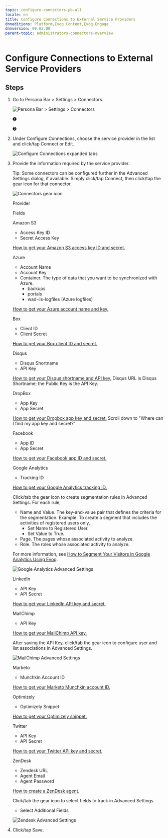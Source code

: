 ```yaml
---
topic: configure-connectors-pb-all
locale: en
title: Configure Connections to External Service Providers
dnneditions: Platform,Evoq Content,Evoq Engage
dnnversion: 09.02.00
parent-topic: administrators-connectors-overview
---
```


# Configure Connections to External Service Providers

## Steps

1.  Go to Persona Bar \> Settings \> Connectors.
    
    ![Persona Bar > Settings > Connectors](/images/scr-pbar-host-Settings-E91.png)
    
    ➊
    
    ➋
    
2.  Under Configure Connections, choose the service provider in the list and click/tap Connect or Edit.
    
      
    
    ![Configure Connections expanded tabs](/images/scr-pbarSettings-Connectors.gif)
    
      
    
3.  Provide the information required by the service provider.
    
    Tip: Some connectors can be configured further in the Advanced Settings dialog, if available. Simply click/tap Connect, then click/tap the gear icon for that connector.
    
      
    
    ![Connectors gear icon](/images/scr-pbarSettings-Connectors-Zendesk-gear.png)
    
      
    
    Provider
    
    Fields
    
    Amazon S3
    
    *   Access Key ID
    *   Secret Access Key
    
    [How to get your Amazon S3 access key ID and secret.](http://docs.aws.amazon.com/AWSSimpleQueueService/latest/SQSGettingStartedGuide/AWSCredentials.html)
    
    Azure
    
    *   Account Name
    *   Account Key
    *   Container. The type of data that you want to be synchronized with Azure.
        *   backups
        *   portals
        *   wad-iis-logfiles (Azure logfiles)
    
    [How to get your Azure account name and key.](https://azure.microsoft.com/en-us/documentation/articles/storage-create-storage-account/#create-a-storage-account)
    
    Box
    
    *   Client ID
    *   Client Secret
    
    [How to get your Box client ID and secret.](https://app.box.com/developers/services)
    
    Disqus
    
    *   Disqus Shortname
    *   API Key
    
    [How to get your Disqus shortname and API key.](http://disqus.com/api/applications/) Disqus URL is Disqus Shortname; the Public Key is the API Key.
    
    DropBox
    
    *   App Key
    *   App Secret
    
    [How to get your Dropbox app key and secret.](https://www.dropbox.com/developers/support) Scroll down to "Where can I find my app key and secret?"
    
    Facebook
    
    *   App ID
    *   App Secret
    
    [How to get your Facebook app ID and secret.](https://developers.facebook.com/docs/apps/register)
    
    Google Analytics
    
    *   Tracking ID
    
    [How to get your Google Analytics tracking ID.](https://support.google.com/analytics/answer/1032385)
    
    Click/tab the gear icon to create segmentation rules in Advanced Settings. For each rule,
    
    *   Name and Value. The key-and-value pair that defines the criteria for the segmentation. Example: To create a segment that includes the activities of registered users only,
        *   Set Name to Registered User.
        *   Set Value to True.
    *   Page. The pages whose associated activity to analyze.
    *   Role. The roles whose associated activity to analyze.
    
    For more information, see [How to Segment Your Visitors in Google Analytics Using Evoq](http://www.dnnsoftware.com/blog/how-to-segment-your-visitors-in-google-analytics-using-evoq).
    
      
    
    ![Google Analytics Advanced Settings](/images/scr-pbarSettings-Connectors-GoogleAnalyticsAdvSettings.png)
    
      
    
    LinkedIn
    
    *   API Key
    *   API Secret
    
    [How to get your LinkedIn API key and secret.](https://developer.linkedin.com/docs/oauth2)
    
    MailChimp
    
    *   API Key
    
    [How to get your MailChimp API key.](http://kb.mailchimp.com/integrations/api-integrations/about-api-keys)
    
    After saving the API Key, click/tab the gear icon to configure user and list associations in Advanced Settings.
    
      
    
    ![MailChimp Advanced Settings](/images/scr-pbarSettings-Connectors-MailChimpAdvSettings.png)
    
      
    
    Marketo
    
    *   Munchkin Account ID
    
    [How to get your Marketo Munchkin account ID.](http://docs.marketo.com/display/public/DOCS/Add+Munchkin+Tracking+Code+to+Your+Website)
    
    Optimizely
    
    *   Optimizely Snippet
    
    [How to get your Optimizely snippet.](https://help.optimizely.com/Set_Up_Optimizely/Implement_the_Optimizely_snippet#2._Retrieve_the_snippet)
    
    Twitter
    
    *   API Key
    *   API Secret
    
    [How to get your Twitter API key and secret.](https://dev.twitter.com/oauth/overview)
    
    ZenDesk
    
    *   Zendesk URL
    *   Agent Email
    *   Agent Password
    
    [How to create a ZenDesk agent.](https://support.zendesk.com/hc/en-us/articles/203661986-Adding-end-users-agents-and-administrators)
    
    Click/tab the gear icon to select fields to track in Advanced Settings.
    
    *   Select Additional Fields
    
      
    
    ![Zendesk Advanced Settings](/images/scr-pbarSettings-Connectors-ZendeskAdvSettings.png)
    
      
    
4.  Click/tap Save.